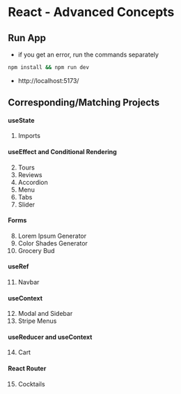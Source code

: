 <!-- leetcode, react, data analytic, postre, vue, dev stuff, apply, res update, start -->
<!-- leetcode, react, data analytic, postre, vue, dev stuff, apply, res update, start -->
<!-- leetcode, react, data analytic, postre, vue, dev stuff, apply, res update, start -->
<!-- leetcode, react, data analytic, postre, vue, dev stuff, apply, res update, start, routine -->
<!--    RESTART, LEET, CONCEPT, UPDATE   -->

# React - Advanced Concepts

## Run App

- if you get an error, run the commands separately

```sh
npm install && npm run dev
```

- http://localhost:5173/

## Corresponding/Matching Projects

#### useState

1. Imports

#### useEffect and Conditional Rendering

2. Tours
3. Reviews
4. Accordion
5. Menu
6. Tabs
7. Slider

#### Forms

8. Lorem Ipsum Generator
9. Color Shades Generator
10. Grocery Bud

#### useRef

11. Navbar

#### useContext

12. Modal and Sidebar
13. Stripe Menus

#### useReducer and useContext

14. Cart

#### React Router

15. Cocktails
